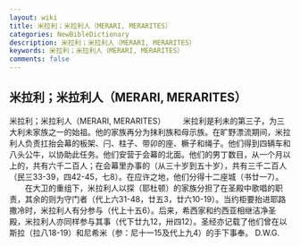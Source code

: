 ```yaml
---
layout: wiki
title: 米拉利；米拉利人（MERARI, MERARITES）
categories: NewBibleDictionary
description: 米拉利；米拉利人（MERARI, MERARITES）
keywords: 米拉利；米拉利人（MERARI, MERARITES）
comments: false
---
```


## 米拉利；米拉利人（MERARI, MERARITES）



米拉利；米拉利人（MERARI, MERARITES）
　　米拉利是利未的第三子，为三大利未家族之一的始祖。他的家族再分为抹利族和母示族。在旷野漂流期间，米拉利人负责扛抬会幕的板架、闩、柱子、带卯的座、橛子和绳子。他们得到四辆车和八头公牛，以协助此任务。他们安营于会幕的北面。他们的男丁数目，从一个月以上的，共有六千二百人；在会幕里办事的（从三十岁到五十岁），共有三千二百人（民三33-39，四42-45，七8）。在应许之地，他们分得十二座城（书廿一7）。
　　在大卫的重组下，米拉利人以探（耶杜顿）的家族分担了在圣殿中歌唱的职责，其余的则为守门者（代上六31-48，廿五3，廿六10-19）。当约柜要抬进耶路撒冷时，米拉利人有分参与（代上十五6）。后来，希西家和约西亚相继洁净圣殿，米拉利人亦同样参与其事（代下廿九12，卅四12）。圣经亦记载了他们曾在以斯拉（拉八18-19）和尼希米（参：尼十一15及代上九4）的手下事奉。
D.W.G.




